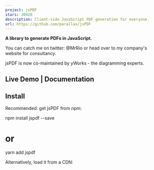 ```yaml
---
project: jsPDF
stars: 30428
description: Client-side JavaScript PDF generation for everyone.
url: https://github.com/parallax/jsPDF
---
```


**A library to generate PDFs in JavaScript.**

You can catch me on twitter: @MrRio or head over to my company's website for consultancy.

jsPDF is now co-maintained by yWorks - the diagramming experts.

Live Demo | Documentation
-------------------------

Install
-------

Recommended: get jsPDF from npm:

npm install jspdf --save
# or
yarn add jspdf

Alternatively, load it from a CDN:

<script src\="https://cdnjs.cloudflare.com/ajax/libs/jspdf/3.0.1/jspdf.umd.min.js"\></script\>

Or always get latest version via unpkg

<script src\="https://unpkg.com/jspdf@latest/dist/jspdf.umd.min.js"\></script\>

The `dist` folder of this package contains different kinds of files:

-   **jspdf.es.\*.js**: Modern ES2015 module format.
-   **jspdf.node.\*.js**: For running in Node. Uses file operations for loading/saving files instead of browser APIs.
-   **jspdf.umd.\*.js**: UMD module format. For AMD or script-tag loading.
-   **polyfills\*.js**: Required polyfills for older browsers like Internet Explorer. The es variant simply imports all required polyfills from `core-js`, the umd variant is self-contained.

Usually it is not necessary to specify the exact file in the import statement. Build tools or Node automatically figure out the right file, so importing "jspdf" is enough.

Usage
-----

Then you're ready to start making your document:

import { jsPDF } from "jspdf";

// Default export is a4 paper, portrait, using millimeters for units
const doc \= new jsPDF();

doc.text("Hello world!", 10, 10);
doc.save("a4.pdf");

If you want to change the paper size, orientation, or units, you can do:

// Landscape export, 2×4 inches
const doc \= new jsPDF({
  orientation: "landscape",
  unit: "in",
  format: \[4, 2\]
});

doc.text("Hello world!", 1, 1);
doc.save("two-by-four.pdf");

### Running in Node.js

const { jsPDF } \= require("jspdf"); // will automatically load the node version

const doc \= new jsPDF();
doc.text("Hello world!", 10, 10);
doc.save("a4.pdf"); // will save the file in the current working directory

### Other Module Formats

**AMD**

require(\["jspdf"\], ({ jsPDF }) \=> {
  const doc \= new jsPDF();
  doc.text("Hello world!", 10, 10);
  doc.save("a4.pdf");
});

**Globals**

const { jsPDF } \= window.jspdf;

const doc \= new jsPDF();
doc.text("Hello world!", 10, 10);
doc.save("a4.pdf");

### Optional dependencies

Some functions of jsPDF require optional dependencies. E.g. the `html` method, which depends on `html2canvas` and, when supplied with a string HTML document, `dompurify`. JsPDF loads them dynamically when required (using the respective module format, e.g. dynamic imports). Build tools like Webpack will automatically create separate chunks for each of the optional dependencies. If your application does not use any of the optional dependencies, you can prevent Webpack from generating the chunks by defining them as external dependencies:

// webpack.config.js
module.exports \= {
  // ...
  externals: {
    // only define the dependencies you are NOT using as externals!
    canvg: "canvg",
    html2canvas: "html2canvas",
    dompurify: "dompurify"
  }
};

In **Vue CLI** projects, externals can be defined via the configureWebpack or chainWebpack properties of the `vue.config.js` file (needs to be created, first, in fresh projects).

In **Angular** projects, externals can be defined using custom webpack builders.

In **React** (`create-react-app`) projects, externals can be defined by either using react-app-rewired or ejecting.

### TypeScript/Angular/Webpack/React/etc. Configuration:

jsPDF can be imported just like any other 3rd party library. This works with all major toolkits and frameworks. jsPDF also offers a typings file for TypeScript projects.

import { jsPDF } from "jspdf";

You can add jsPDF to your meteor-project as follows:

```
meteor add jspdf:core
```

### Polyfills

jsPDF requires modern browser APIs in order to function. To use jsPDF in older browsers like Internet Explorer, polyfills are required. You can load all required polyfills as follows:

import "jspdf/dist/polyfills.es.js";

Alternatively, you can load the prebundled polyfill file. This is not recommended, since you might end up loading polyfills multiple times. Might still be nifty for small applications or quick POCs.

<script src\="https://cdnjs.cloudflare.com/ajax/libs/jspdf/3.0.1/polyfills.umd.js"\></script\>

Use of Unicode Characters / UTF-8:
----------------------------------

The 14 standard fonts in PDF are limited to the ASCII-codepage. If you want to use UTF-8 you have to integrate a custom font, which provides the needed glyphs. jsPDF supports .ttf-files. So if you want to have for example Chinese text in your pdf, your font has to have the necessary Chinese glyphs. So, check if your font supports the wanted glyphs or else it will show garbled characters instead of the right text.

To add the font to jsPDF use our fontconverter in /fontconverter/fontconverter.html. The fontconverter will create a js-file with the content of the provided ttf-file as base64 encoded string and additional code for jsPDF. You just have to add this generated js-File to your project. You are then ready to go to use setFont-method in your code and write your UTF-8 encoded text.

Alternatively you can just load the content of the \*.ttf file as a binary string using `fetch` or `XMLHttpRequest` and add the font to the PDF file:

const doc \= new jsPDF();

const myFont \= ... // load the \*.ttf font file as binary string

// add the font to jsPDF
doc.addFileToVFS("MyFont.ttf", myFont);
doc.addFont("MyFont.ttf", "MyFont", "normal");
doc.setFont("MyFont");

Advanced Functionality
----------------------

Since the merge with the yWorks fork there are a lot of new features. However, some of them are API breaking, which is why there is an API-switch between two API modes:

-   In "compat" API mode, jsPDF has the same API as MrRio's original version, which means full compatibility with plugins. However, some advanced features like transformation matrices and patterns won't work. This is the default mode.
-   In "advanced" API mode, jsPDF has the API you're used from the yWorks-fork version. This means the availability of all advanced features like patterns, FormObjects, and transformation matrices.

You can switch between the two modes by calling

doc.advancedAPI(doc \=> {
  // your code
});
// or
doc.compatAPI(doc \=> {
  // your code
});

JsPDF will automatically switch back to the original API mode after the callback has run.

Support
-------

Please check if your question is already handled at Stackoverflow https://stackoverflow.com/questions/tagged/jspdf. Feel free to ask a question there with the tag `jspdf`.

Feature requests, bug reports, etc. are very welcome as issues. Note that bug reports should follow these guidelines:

-   A bug should be reported as an mcve
-   Make sure code is properly indented and formatted (Use \`\`\` around code blocks)
-   Provide a runnable example.
-   Try to make sure and show in your issue that the issue is actually related to jspdf and not your framework of choice.

Contributing
------------

jsPDF cannot live without help from the community! If you think a feature is missing or you found a bug, please consider if you can spare one or two hours and prepare a pull request. If you're simply interested in this project and want to help, have a look at the open issues, especially those labeled with "bug".

You can find information about building and testing jsPDF in the contribution guide

Credits
-------

-   Big thanks to Daniel Dotsenko from Willow Systems Corporation for making huge contributions to the codebase.
-   Thanks to Ajaxian.com for featuring us back in 2009. (Internet Archive Wayback Machine reference)
-   Our special thanks to GH Lee (sphilee) for programming the ttf-file-support and providing a large and long sought after feature
-   Everyone else that's contributed patches or bug reports. You rock.

License (MIT)
-------------

Copyright (c) 2010-2021 James Hall, https://github.com/MrRio/jsPDF (c) 2015-2021 yWorks GmbH, https://www.yworks.com/

Permission is hereby granted, free of charge, to any person obtaining a copy of this software and associated documentation files (the "Software"), to deal in the Software without restriction, including without limitation the rights to use, copy, modify, merge, publish, distribute, sublicense, and/or sell copies of the Software, and to permit persons to whom the Software is furnished to do so, subject to the following conditions:

The above copyright notice and this permission notice shall be included in all copies or substantial portions of the Software.

THE SOFTWARE IS PROVIDED "AS IS", WITHOUT WARRANTY OF ANY KIND, EXPRESS OR IMPLIED, INCLUDING BUT NOT LIMITED TO THE WARRANTIES OF MERCHANTABILITY, FITNESS FOR A PARTICULAR PURPOSE AND NONINFRINGEMENT. IN NO EVENT SHALL THE AUTHORS OR COPYRIGHT HOLDERS BE LIABLE FOR ANY CLAIM, DAMAGES OR OTHER LIABILITY, WHETHER IN AN ACTION OF CONTRACT, TORT OR OTHERWISE, ARISING FROM, OUT OF OR IN CONNECTION WITH THE SOFTWARE OR THE USE OR OTHER DEALINGS IN THE SOFTWARE.
